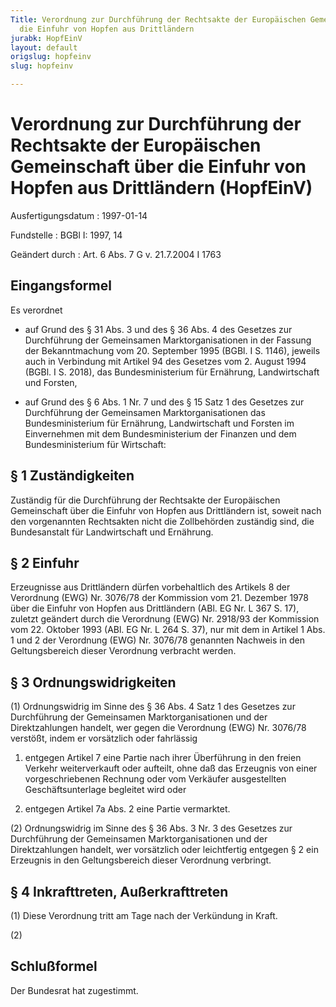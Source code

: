 ```yaml
---
Title: Verordnung zur Durchführung der Rechtsakte der Europäischen Gemeinschaft über
  die Einfuhr von Hopfen aus Drittländern
jurabk: HopfEinV
layout: default
origslug: hopfeinv
slug: hopfeinv

---
```


# Verordnung zur Durchführung der Rechtsakte der Europäischen Gemeinschaft über die Einfuhr von Hopfen aus Drittländern (HopfEinV)

Ausfertigungsdatum
:   1997-01-14

Fundstelle
:   BGBl I: 1997, 14

Geändert durch
:   Art. 6 Abs. 7 G v. 21.7.2004 I 1763


## Eingangsformel

Es verordnet

-   auf Grund des § 31 Abs. 3 und des § 36 Abs. 4 des Gesetzes zur Durchführung der Gemeinsamen Marktorganisationen in der Fassung der Bekanntmachung vom 20. September 1995 (BGBl. I S. 1146), jeweils auch in Verbindung mit Artikel 94 des Gesetzes vom 2. August 1994 (BGBl. I S. 2018), das Bundesministerium für Ernährung, Landwirtschaft und Forsten,


-   auf Grund des § 6 Abs. 1 Nr. 7 und des § 15 Satz 1 des Gesetzes zur Durchführung der Gemeinsamen Marktorganisationen das Bundesministerium für Ernährung, Landwirtschaft und Forsten im Einvernehmen mit dem Bundesministerium der Finanzen und dem Bundesministerium für Wirtschaft:





## § 1 Zuständigkeiten

Zuständig für die Durchführung der Rechtsakte der Europäischen Gemeinschaft über die Einfuhr von Hopfen aus Drittländern ist, soweit nach den vorgenannten Rechtsakten nicht die Zollbehörden zuständig sind, die Bundesanstalt für Landwirtschaft und Ernährung.


## § 2 Einfuhr

Erzeugnisse aus Drittländern dürfen vorbehaltlich des Artikels 8 der Verordnung (EWG) Nr. 3076/78 der Kommission vom 21. Dezember 1978 über die Einfuhr von Hopfen aus Drittländern (ABl. EG Nr. L 367 S. 17), zuletzt geändert durch die Verordnung (EWG) Nr. 2918/93 der Kommission vom 22. Oktober 1993 (ABl. EG Nr. L 264 S. 37), nur mit dem in Artikel 1 Abs. 1 und 2 der Verordnung (EWG) Nr. 3076/78 genannten Nachweis in den Geltungsbereich dieser Verordnung verbracht werden.


## § 3 Ordnungswidrigkeiten

(1) Ordnungswidrig im Sinne des § 36 Abs. 4 Satz 1 des Gesetzes zur Durchführung der Gemeinsamen Marktorganisationen und der Direktzahlungen handelt, wer gegen die Verordnung (EWG) Nr. 3076/78 verstößt, indem er vorsätzlich oder fahrlässig

1.  entgegen Artikel 7 eine Partie nach ihrer Überführung in den freien Verkehr weiterverkauft oder aufteilt, ohne daß das Erzeugnis von einer vorgeschriebenen Rechnung oder vom Verkäufer ausgestellten Geschäftsunterlage begleitet wird oder


2.  entgegen Artikel 7a Abs. 2 eine Partie vermarktet.




(2) Ordnungswidrig im Sinne des § 36 Abs. 3 Nr. 3 des Gesetzes zur Durchführung der Gemeinsamen Marktorganisationen und der Direktzahlungen handelt, wer vorsätzlich oder leichtfertig entgegen § 2 ein Erzeugnis in den Geltungsbereich dieser Verordnung verbringt.


## § 4 Inkrafttreten, Außerkrafttreten

(1) Diese Verordnung tritt am Tage nach der Verkündung in Kraft.

(2)


## Schlußformel

Der Bundesrat hat zugestimmt.

